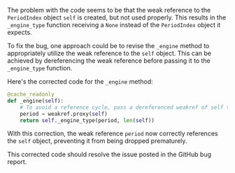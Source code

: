 The problem with the code seems to be that the weak reference to the `PeriodIndex` object `self` is created, but not used properly. This results in the `_engine_type` function receiving a `None` instead of the `PeriodIndex` object it expects.

To fix the bug, one approach could be to revise the `_engine` method to appropriately utilize the weak reference to the `self` object. This can be achieved by dereferencing the weak reference before passing it to the `_engine_type` function.

Here's the corrected code for the `_engine` method:

```python
@cache_readonly
def _engine(self):
    # To avoid a reference cycle, pass a dereferenced weakref of self to _engine_type.
    period = weakref.proxy(self)
    return self._engine_type(period, len(self))
```
With this correction, the weak reference `period` now correctly references the `self` object, preventing it from being dropped prematurely.

This corrected code should resolve the issue posted in the GitHub bug report.